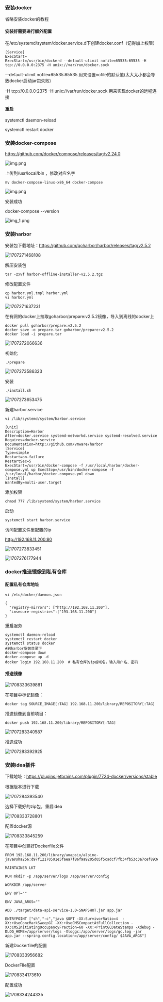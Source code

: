 ### 安装docker
省略安装docker的教程

#### 安装好需要进行额外配置
在/etc/systemd/system/docker.service.d下创建docker.conf（记得加上权限）

```
[Service]
ExecStart=
ExecStart=/usr/bin/dockerd --default-ulimit nofile=65535:65535 -H tcp://0.0.0.0:2375 -H unix://var/run/docker.sock
```

--default-ulimit nofile=65535:65535 用来设置nofile的默认值(太大太小都会导致docker启动jar包失败)

-H tcp://0.0.0.0:2375 -H unix://var/run/docker.sock 用来实现docker的远程连接

#### 重启

systemctl daemon-reload

systemctl restart docker
### 安装docker-compose
https://github.com/docker/compose/releases/tag/v2.24.0

![img.png](img/img.png)

 上传到/usr/local/bin ，修改对应名字

    mv docker-compose-linux-x86_64 docker-compose

![img.png](img.png)


 安装成功

docker-compose --version

![img_1.png](img_1.png)

### 安装harbor

安装包下载地址：https://github.com/goharbor/harbor/releases/tag/v2.5.2

![1707271468108](img/1707271468108.png)

解压安装包

	tar -zxvf harbor-offline-installer-v2.5.2.tgz

修改配置文件

	cp harbor.yml.tmpl harbor.yml
	vi harbor.yml

![1707271637231](img/1707271637231.png)

在有网的docker上拉取goharbor/prepare:v2.5.2镜像，导入到离线的docker上

	docker pull goharbor/prepare:v2.5.2
	docker save -o prepare.tar goharbor/prepare:v2.5.2
	docker load -i prepare.tar

![1707272066636](img/1707272066636.png)

初始化

	./prepare

![1707273586323](img/1707273586323.png)

安装

	./install.sh

![1707273653475](img/1707273653475.png)

新建harbor.service

```
vi /lib/systemd/system/harbor.service
```
```
[Unit]
Description=Harbor
After=docker.service systemd-networkd.service systemd-resolved.service Requires=docker.service
Documentation=http://github.com/vmware/harbor ​
[Service]
Type=simple
Restart=on-failure
RestartSec=5
ExecStart=/usr/bin/docker-compose -f /usr/local/harbor/docker-compose.yml up ExecStop=/usr/bin/docker-compose -f /usr/local/harbor/docker-compose.yml down ​
[Install]
WantedBy=multi-user.target
```
添加权限


	chmod 777 /lib/systemd/system/harbor.service

启动

	systemctl start harbor.service

访问配置文件里配置的ip

http://192.168.11.200:80

![1707273833451](img/1707273833451.png)

![1707276177944](img/1707276177944.png)


### docker推送镜像到私有仓库

#### 配置私有仓库地址

```
vi /etc/docker/daemon.json
```
```
{
  "registry-mirrors": ["http://192.168.11.200"],
  "insecure-registries":["193.168.11.200"]
}
```

重启服务

```
systemctl daemon-reload
systemctl restart docker
systemctl status docker
#到harbor安装目录下
docker-compose down
docker-compose up -d
docker login 192.168.11.200  # 私有仓库的ip或域名，输入用户名、密码
```

#### 推送镜像

![1708333639881](img/1708333639881.png)

在项目中标记镜像：

	docker tag SOURCE_IMAGE[:TAG] 192.168.11.200/library/REPOSITORY[:TAG]

推送镜像到当前项目：

	docker push 192.168.11.200/library/REPOSITORY[:TAG]

![1707283340587](img/1707283340587.png)

推送成功

![1707283392925](img/1707283392925.png)



### 安装idea插件

下载地址：https://plugins.jetbrains.com/plugin/7724-docker/versions/stable

根据版本进行下载

![1707284393540](img/1707284393540.png)

选择下载好的zip包，重启idea

![1708333728801](img/1708333728801.png)

配置docker源

![1708333845259](img/1708333845259.png)

在项目中创建好Dockerfile文件

```
FROM 192.168.11.200/library/anapsix/alpine-java@sha256:d97f12170501e5faea7f86f9a9205d05f5cadcf7fb34fb53c3a7cef893e9cdd9

MAINTAINER LKT

RUN mkdir -p /app/server/logs /app/server/config

WORKDIR /app/server

ENV OPT=""

ENV JAVA_ARGS=""

ADD ./target/data-api-service-1.0-SNAPSHOT.jar app.jar

ENTRYPOINT ["sh","-c","java $OPT -XX:SurvivorRatio=4  -XX:+UseConcMarkSweepGC -XX:+UseCMSCompactAtFullCollection -XX:CMSInitiatingOccupancyFraction=60 -XX:+PrintGCDateStamps -Xdebug -DLOG_HOME=/app/server/logs -Xloggc:/app/server/logs/gc.log -jar app.jar --spring.config.location=/app/server/config/ $JAVA_ARGS"]
```

新建Dockerfile的配置

![1708333956682](img/1708333956682.png)

DockerFIle配置

![1708334173610](img/1708334173610.png)

配置成功

![1708334244335](img/1708334244335.png)
